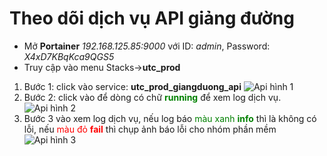 # Theo dõi dịch vụ API giảng đường

- Mở **Portainer** *192.168.125.85:9000* với ID: *admin*, Password: *X4xD7KBqKca9QGS5*
- Truy cập vào menu Stacks->**utc_prod**

1. Bước 1: click vào service: **utc_prod_giangduong_api**
![Api hình 1](../../images/giang-duong/api-1.png "Hình 1")
2. Bước 2: click vào để dòng có chữ  <span style="color:green">**running** </span> để xem log dịch vụ.
![Api hình 2](../../images/giang-duong/api-2.png "Hình 2")
3. Bước 3 vào xem log dịch vụ, nếu log báo <span style="color:green">màu xanh **info** </span>thì là không có lỗi, nếu <span style="color:red">màu đỏ **fail**</span> thì chụp ảnh báo lỗi cho nhóm phần mềm
![Api hình 3](../../images/giang-duong/api-3.png "Hình 3")
